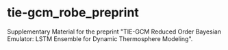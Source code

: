 # tie-gcm_robe_preprint
Supplementary Material for the preprint "TIE-GCM Reduced Order Bayesian Emulator: LSTM Ensemble for Dynamic Thermosphere Modeling".
